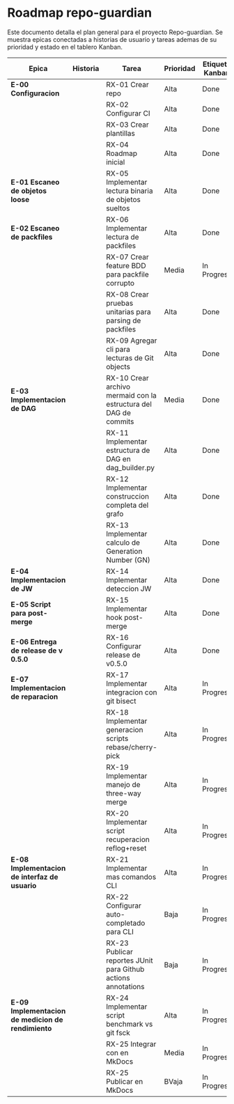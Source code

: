 # Roadmap repo-guardian

Este documento detalla el plan general para el proyecto Repo-guardian. Se muestra epicas conectadas a historias de usuario y tareas ademas de su prioridad y estado en el tablero Kanban.

|   Epica   |   Historia    |   Tarea   |   Prioridad   |   Etiqueta Kanban |   Issue en GitHub |
|-----------|---------------|-----------|---------------|-------------------|-------------------|
| **E-00 Configuracion**|| RX-01 Crear repo | Alta  | Done | https://github.com/axvg/repo-guardian/issues/1 |
|   | | RX-02 Configurar CI | Alta  | Done | https://github.com/axvg/repo-guardian/issues/2 |
|   | | RX-03 Crear plantillas  | Alta  | Done | https://github.com/axvg/repo-guardian/issues/3 |
|   | | RX-04 Roadmap inicial   | Alta  | Done | https://github.com/axvg/repo-guardian/issues/4 |
| **E-01 Escaneo de objetos loose**|| RX-05 Implementar lectura binaria de objetos sueltos | Alta  | Done | https://github.com/axvg/repo-guardian/issues/6 |
| **E-02 Escaneo de packfiles**|| RX-06 Implementar lectura de packfiles | Alta  | Done | https://github.com/axvg/repo-guardian/issues/9 |
|   | | RX-07 Crear feature BDD para packfile corrupto | Media  | In Progress | https://github.com/axvg/repo-guardian/issues/10 |
|   | | RX-08 Crear pruebas unitarias para parsing de packfiles | Alta  | Done | https://github.com/axvg/repo-guardian/issues/11 |
|   | | RX-09 Agregar cli para lecturas de Git objects | Alta | Done | https://github.com/axvg/repo-guardian/issues/14 |
|  **E-03 Implementacion de DAG** | | RX-10 Crear archivo mermaid con la estructura del DAG de commits | Media | Done | https://github.com/axvg/repo-guardian/issues/17 |
|   | | RX-11 Implementar estructura de DAG en dag_builder.py | Alta | Done | https://github.com/axvg/repo-guardian/issues/18 |
|   | | RX-12 Implementar construccion completa del grafo  | Alta | Done | https://github.com/axvg/repo-guardian/issues/21 |
|   | | RX-13 Implementar calculo de Generation Number (GN) | Alta | Done | https://github.com/axvg/repo-guardian/issues/22 |
| **E-04 Implementacion de JW**  | | RX-14 Implementar deteccion JW | Alta | Done | https://github.com/axvg/repo-guardian/issues/25 |
| **E-05 Script para post-merge** | | RX-15 Implementar hook post-merge | Alta | Done | https://github.com/axvg/repo-guardian/issues/23 |
| **E-06 Entrega de release de v 0.5.0**  | | RX-16 Configurar release de v0.5.0 | Alta | Done | https://github.com/axvg/repo-guardian/issues/24 |
| **E-07 Implementacion de reparacion**   | | RX-17 Implementar integracion con git bisect    | Alta | In Progress | link |
|   | | RX-18 Implementar generacion scripts rebase/cherry-pick | Alta | In Progress | link |
|   | | RX-19 Implementar manejo de three-way merge  | Alta | In Progress | link |
|   | | RX-20  Implementar script recuperacion reflog+reset | Alta | In Progress | link |
| **E-08 Implementacion de interfaz de usuario**   | | RX-21 Implementar mas comandos CLI    | Alta | In Progress | link |
|   | | RX-22  Configurar auto-completado para CLI | Baja | In Progress | link |
|   | | RX-23  Publicar reportes JUnit para Github actions annotations | Baja | In Progress | link |
| **E-09 Implementacion de medicion de rendimiento**   | | RX-24 Implementar script benchmark vs git fsck   | Alta | In Progress | link |
|   | | RX-25  Integrar con en MkDocs | Media | In Progress | link |
|   | | RX-25  Publicar en MkDocs | BVaja | In Progress | link |
